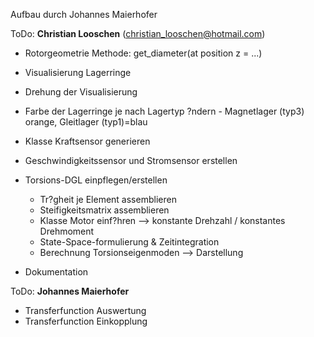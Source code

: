 Aufbau durch Johannes Maierhofer 

ToDo: **Christian Looschen** (christian_looschen@hotmail.com)

- Rotorgeometrie Methode: get_diameter(at position z = ...)
- Visualisierung Lagerringe
- Drehung der Visualisierung
- Farbe der Lagerringe je nach Lagertyp ?ndern - Magnetlager (typ3) orange, Gleitlager (typ1)=blau
- Klasse Kraftsensor generieren
- Geschwindigkeitssensor und Stromsensor erstellen




- Torsions-DGL einpflegen/erstellen
  - Tr?gheit je Element assemblieren
  - Steifigkeitsmatrix assemblieren
  - Klasse Motor einf?hren --> konstante Drehzahl / konstantes Drehmoment
  - State-Space-formulierung & Zeitintegration
  - Berechnung Torsionseigenmoden --> Darstellung



- Dokumentation

ToDo: **Johannes Maierhofer**

- Transferfunction Auswertung
- Transferfunction Einkopplung